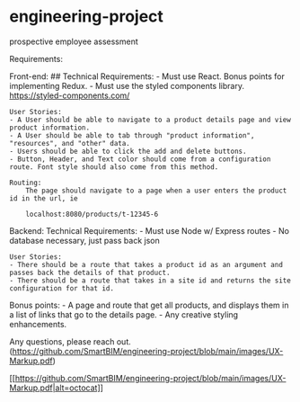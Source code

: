 # engineering-project
prospective employee assessment

Requirements: 

Front-end: 
	## Technical Requirements: 
	- Must use React. Bonus points for implementing Redux.
	- Must use the styled components library. https://styled-components.com/


	User Stories: 
	- A User should be able to navigate to a product details page and view product information.
	- A User should be able to tab through "product information", "resources", and "other" data. 
	- Users should be able to click the add and delete buttons.  
	- Button, Header, and Text color should come from a configuration route. Font style should also come from this method.

	Routing: 
		The page should navigate to a page when a user enters the product id in the url, ie 

		localhost:8080/products/t-12345-6


Backend: 
	Technical Requirements: 
	- Must use Node w/ Express routes
	- No database necessary, just pass back json 


	User Stories: 
	- There should be a route that takes a product id as an argument and passes back the details of that product. 
	- There should be a route that takes in a site id and returns the site configuration for that id. 



Bonus points: 
	- A page and route that get all products, and displays them in a list of links that go to the details page. 
	- Any creative styling enhancements.  


Any questions, please reach out.
(https://github.com/SmartBIM/engineering-project/blob/main/images/UX-Markup.pdf)

[[https://github.com/SmartBIM/engineering-project/blob/main/images/UX-Markup.pdf|alt=octocat]]


